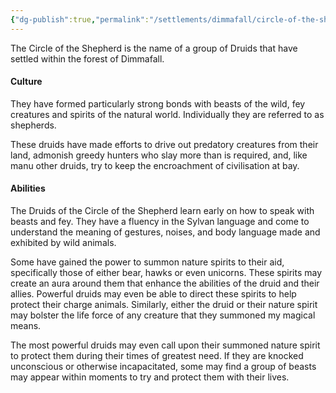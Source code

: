 ```yaml
---
{"dg-publish":true,"permalink":"/settlements/dimmafall/circle-of-the-shepherd/"}
---
```



The Circle of the Shepherd is the name of a group of Druids that have settled within the forest of Dimmafall. 

#### Culture
They have formed particularly strong bonds with beasts of the wild, fey creatures and spirits of the natural world. Individually they are referred to as shepherds.

These druids have made efforts to drive out predatory creatures from their land, admonish greedy hunters who slay more than is required, and, like manu other druids, try to keep the encroachment of civilisation at bay.

#### Abilities
The Druids of the Circle of the Shepherd learn early on how to speak with beasts and fey. They have a fluency in the Sylvan language and come to understand the meaning of gestures, noises, and body language made and exhibited by wild animals.

Some have gained the power to summon nature spirits to their aid, specifically those of either bear, hawks or even unicorns. These spirits may create an aura around them that enhance the abilities of the druid and their allies. Powerful druids may even be able to direct these spirits to help protect their charge animals. Similarly, either the druid or their nature spirit may bolster the life force of any creature that they summoned my magical means. 

The most powerful druids may even call upon their summoned nature spirit to protect them during their times of greatest need. If they are knocked unconscious or otherwise incapacitated, some may find a group of beasts may appear within moments to try and protect them with their lives.